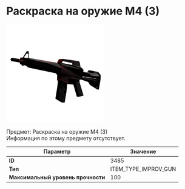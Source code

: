 # Раскраска на оружие M4 (3)

![Item Image](../img/3485.webp?raw=true)

Предмет: Раскраска на оружие M4 (3)<br>Информация по этому предмету отсутствует.


| Параметр | Значение |
|----------|----------|
| **ID** | 3485 |
| **Тип** | ITEM_TYPE_IMPROV_GUN |
| **Максимальный уровень прочности** | 100 |

